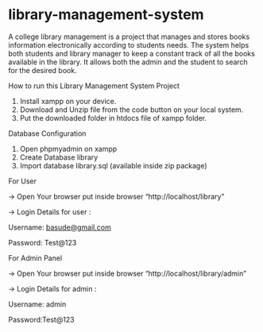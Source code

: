 # library-management-system
A college library management is a project that manages and stores books information electronically according to students needs. The system helps both students and library manager to keep a constant track of all the books available in the library. It allows both the admin and the student to search for the desired book. 


How to run this Library Management System Project

1. Install xampp on your device.
2. Download and Unzip file from the code button on your local system.
3. Put the downloaded folder in htdocs file of xampp folder.

Database Configuration

1. Open phpmyadmin on xampp
2. Create Database library
3. Import database library.sql (available inside zip package)

For User

-> Open Your browser put inside browser “http://localhost/library”

-> Login Details for user : 

Username: basude@gmail.com

Password: Test@123

For Admin Panel

-> Open Your browser put inside browser “http://localhost/library/admin”

-> Login Details for admin : 

Username: admin

Password:Test@123
